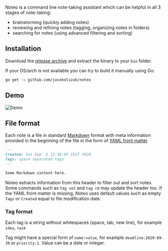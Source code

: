 Noteo is a command line note-taking assistant which can be helpful in all 3 stages of note-taking:

* brainstorming (quickly adding notes)
* reviewing and refining notes (tagging, organizing notes in folders)
* searching for notes (using advanced filtering and sorting)

## Installation

Download the [release archive](https://github.com/jacekolszak/noteo/releases) and extract the binary to your `bin` folder.

If your OS/arch is not available you can try to build it manually using Go:

```bash
go get -u github.com/jacekolszak/noteo
```

## Demo

![Demo](demo/demo.gif)

## File format

Each note is a file in standard [Markdown](https://en.wikipedia.org/wiki/Markdown) format with meta information provided in the beginning of the file in the form of [YAML front matter](https://jekyllrb.com/docs/front-matter/)

```md
---
Created: Sat Sep  5 12:30:05 CEST 2020
Tags: space separated tags
---

Some Markdown content here.
```

Noteo extracts information from this header to filter out and sort notes. Some commands such as `tag set` and `tag rm` may update the header too. If the YAML front matter is missing, Noteo uses default values such as empty `Tags` or `Created` equal to file modification date.

### Tag format

Each tag is a string without whitespaces (space, tab, new line), for example `idea`, `task`

Tag might have a special form of `name:value`, for example `deadline:2020-09-30` or `priority:1`. Value can be a date or integer.
